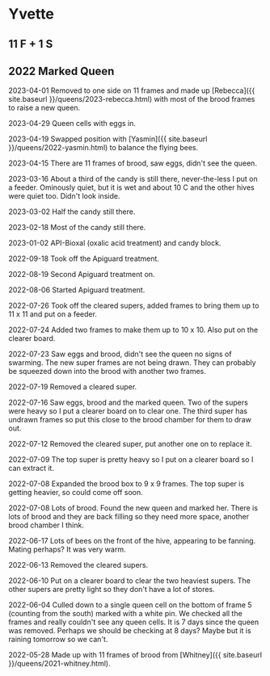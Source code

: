 # Yvette

## 11 F + 1 S

## 2022 Marked Queen

2023-04-01 Removed to one side on 11 frames and made up [Rebecca]({{ site.baseurl }}/queens/2023-rebecca.html) with most of the brood frames to raise a new queen.

2023-04-29 Queen cells with eggs in.

2023-04-19 Swapped position with [Yasmin]({{ site.baseurl }}/queens/2022-yasmin.html) to balance the flying bees.

2023-04-15 There are 11 frames of brood, saw eggs, didn't see the queen.

2023-03-16 About a third of the candy is still there, never-the-less I put on a feeder.  Ominously quiet, but it is wet and about 10 C and the other hives were quiet too.  Didn't look inside.

2023-03-02 Half the candy still there.

2023-02-18 Most of the candy still there.

2023-01-02 API-Bioxal (oxalic acid treatment) and candy block.

2022-09-18 Took off the Apiguard treatment.

2022-08-19 Second Apiguard treatment on.

2022-08-06 Started Apiguard treatment.

2022-07-26 Took off the cleared supers, added frames to bring them up to 11 x 11 and put on a feeder.

2022-07-24 Added two frames to make them up to 10 x 10.  Also put on the clearer board.

2022-07-23 Saw eggs and brood, didn't see the queen no signs of swarming.  The new super frames are not being drawn.  They can probably be squeezed down into the brood with another two frames.  

2022-07-19 Removed a cleared super.

2022-07-16 Saw eggs, brood and the marked queen.  Two of the supers were heavy so I put a clearer board on to clear one.  The third super has undrawn frames so put this close to the brood chamber for them to draw out.

2022-07-12 Removed the cleared super, put another one on to replace it.

2022-07-09 The top super is pretty heavy so I put on a clearer board so I can extract it.

2022-07-08 Expanded the brood box to 9 x 9 frames.  The top super is getting heavier, so could come off soon.

2022-07-08 Lots of brood.  Found the new queen and marked her.  There is lots of brood and they are back filling so they need more space, another brood chamber I think. 

2022-06-17 Lots of bees on the front of the hive, appearing to be fanning.  Mating perhaps?  It was very warm.

2022-06-13 Removed the cleared supers.

2022-06-10 Put on a clearer board to clear the two heaviest supers.  The other supers are pretty light so they don't have a lot of stores.

2022-06-04 Culled down to a single queen cell on the bottom of frame 5 (counting from the south) marked with a white pin.  We checked all the frames and really couldn't see any queen cells.  It is 7 days since the queen was removed.  Perhaps we should be checking at 8 days?  Maybe but it is raining tomorrow so we can't.

2022-05-28 Made up with 11 frames of brood from [Whitney]({{ site.baseurl }}/queens/2021-whitney.html).
